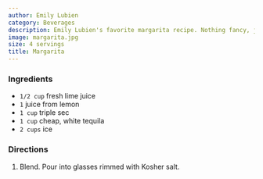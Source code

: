 ```yaml
---
author: Emily Lubien
category: Beverages
description: Emily Lubien's favorite margarita recipe. Nothing fancy, just good.
image: margarita.jpg
size: 4 servings
title: Margarita
---
```




### Ingredients

* `1/2 cup` fresh lime juice
* `1` juice from lemon
* `1 cup` triple sec
* `1 cup` cheap, white tequila
* `2 cups` ice

### Directions

1. Blend. Pour into glasses rimmed with Kosher salt.